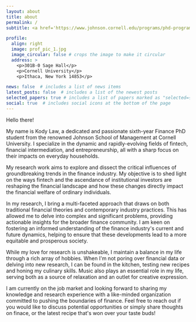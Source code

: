 ```yaml
---
layout: about
title: about
permalink: /
subtitle: <a href='https://www.johnson.cornell.edu/programs/phd-program/current-students/kcl87/'>Cornell</a> Finance PhD. <a href = "mailto:kcl87@cornell.edu">kcl87@cornell.edu</a>.

profile:
  align: right
  image: prof_pic_1.jpg
  image_circular: false # crops the image to make it circular
  address: >
    <p>301B-0 Sage Hall</p>
    <p>Cornell University</p>
    <p>Ithaca, New York 14853</p>

news: false  # includes a list of news items
latest_posts: false  # includes a list of the newest posts
selected_papers: true # includes a list of papers marked as "selected={true}"
social: true  # includes social icons at the bottom of the page
---
```


Hello there!

My name is Kody Law, a dedicated and passionate sixth-year Finance PhD student from the renowned Johnson School of Management at Cornell University. I specialize in the dynamic and rapidly-evolving fields of fintech, financial intermediation, and entrepreneurship, all with a sharp focus on their impacts on everyday households.

My research work aims to explore and dissect the critical influences of groundbreaking trends in the finance industry. My objective is to shed light on the ways fintech and the ascendance of institutional investors are reshaping the financial landscape and how these changes directly impact the financial welfare of ordinary individuals.

In my research, I bring a multi-faceted approach that draws on both traditional financial theories and contemporary industry practices. This has allowed me to delve into complex and significant problems, providing actionable insights for the broader finance community. I am keen on fostering an informed understanding of the finance industry's current and future dynamics, helping to ensure that these developments lead to a more equitable and prosperous society.

While my love for research is unshakeable, I maintain a balance in my life through a rich array of hobbies. When I'm not poring over financial data or delving into new research, I can be found in the kitchen, testing new recipes and honing my culinary skills. Music also plays an essential role in my life, serving both as a source of relaxation and an outlet for creative expression.

I am currently on the job market and looking forward to sharing my knowledge and research experience with a like-minded organization committed to pushing the boundaries of finance. Feel free to reach out if you would like to discuss potential opportunities or simply share thoughts on finace, or the latest recipe that's won over your taste buds!
